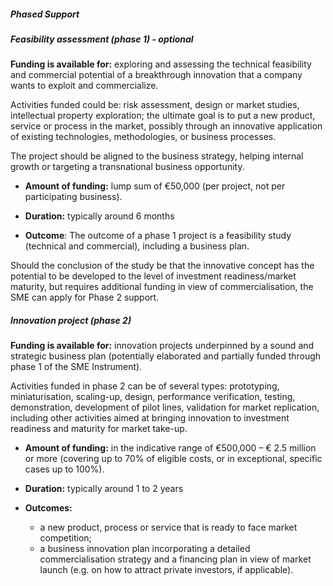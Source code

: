 ##### Phased Support

##### _Feasibility assessment \(phase 1\) - optional_

**Funding is available for:** exploring and assessing the technical feasibility and commercial potential of a breakthrough innovation that a company wants to exploit and commercialize.

Activities funded could be: risk assessment, design or market studies, intellectual property exploration; the ultimate goal is to put a new product, service or process in the market, possibly through an innovative application of existing technologies, methodologies, or business processes.

The project should be aligned to the business strategy, helping internal growth or targeting a transnational business opportunity.

* **Amount of funding:** lump sum of €50,000 \(per project, not per participating business\).
* **Duration:** typically around 6 months

* **Outcome**: The outcome of a phase 1 project is a feasibility study \(technical and commercial\), including a business plan.


Should the conclusion of the study be that the innovative concept has the potential to be developed to the level of investment readiness\/market maturity, but requires additional funding in view of commercialisation, the SME can apply for Phase 2 support.

##### _Innovation project \(phase 2\)_

**Funding is available for:** innovation projects underpinned by a sound and strategic business plan \(potentially elaborated and partially funded through phase 1 of the SME Instrument\).

Activities funded in phase 2 can be of several types: prototyping, miniaturisation, scaling-up, design, performance verification, testing, demonstration, development of pilot lines, validation for market replication, including other activities aimed at bringing innovation to investment readiness and maturity for market take-up.

* **Amount of funding:** in the indicative range of €500,000 – € 2.5 million or more \(covering up to 70% of eligible costs, or in exceptional, specific cases up to 100%\).
* **Duration:** typically around 1 to 2 years

* **Outcomes:**

  * a new product, process or service that is ready to face market competition; 
  * a business innovation plan incorporating a detailed commercialisation strategy and a financing plan in view of market launch \(e.g. on how to attract private investors, if applicable\).





